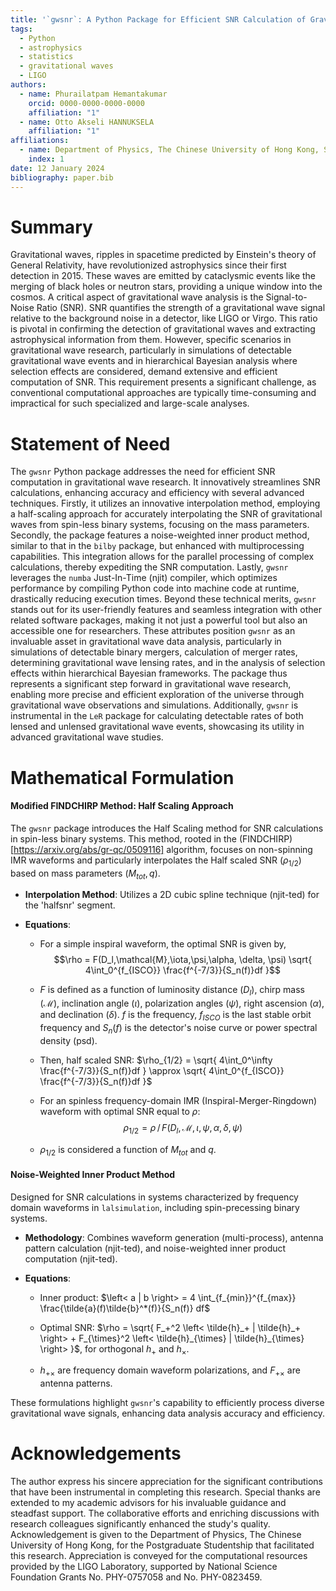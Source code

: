 ```yaml
---
title: '`gwsnr`: A Python Package for Efficient SNR Calculation of Gravitational Waves'
tags:
  - Python
  - astrophysics
  - statistics
  - gravitational waves
  - LIGO
authors:
  - name: Phurailatpam Hemantakumar
    orcid: 0000-0000-0000-0000
    affiliation: "1"
  - name: Otto Akseli HANNUKSELA 
    affiliation: "1"
affiliations:
  - name: Department of Physics, The Chinese University of Hong Kong, Shatin, New Territories, Hong Kong
    index: 1
date: 12 January 2024
bibliography: paper.bib
---
```


# Summary 

Gravitational waves, ripples in spacetime predicted by Einstein's theory of General Relativity, have revolutionized astrophysics since their first detection in 2015. These waves are emitted by cataclysmic events like the merging of black holes or neutron stars, providing a unique window into the cosmos. A critical aspect of gravitational wave analysis is the Signal-to-Noise Ratio (SNR). SNR quantifies the strength of a gravitational wave signal relative to the background noise in a detector, like LIGO or Virgo. This ratio is pivotal in confirming the detection of gravitational waves and extracting astrophysical information from them. However, specific scenarios in gravitational wave research, particularly in simulations of detectable gravitational wave events and in hierarchical Bayesian analysis where selection effects are considered, demand extensive and efficient computation of SNR. This requirement presents a significant challenge, as conventional computational approaches are typically time-consuming and impractical for such specialized and large-scale analyses.

# Statement of Need

The `gwsnr` Python package addresses the need for efficient SNR computation in gravitational wave research. It innovatively streamlines SNR calculations, enhancing accuracy and efficiency with several advanced techniques. Firstly, it utilizes an innovative interpolation method, employing a half-scaling approach for accurately interpolating the SNR of gravitational waves from spin-less binary systems, focusing on the mass parameters. Secondly, the package features a noise-weighted inner product method, similar to that in the `bilby` package, but enhanced with multiprocessing capabilities. This integration allows for the parallel processing of complex calculations, thereby expediting the SNR computation. Lastly, `gwsnr` leverages the `numba` Just-In-Time (njit) compiler, which optimizes performance by compiling Python code into machine code at runtime, drastically reducing execution times. Beyond these technical merits, `gwsnr` stands out for its user-friendly features and seamless integration with other related software packages, making it not just a powerful tool but also an accessible one for researchers. These attributes position `gwsnr` as an invaluable asset in gravitational wave data analysis, particularly in simulations of detectable binary mergers, calculation of merger rates, determining gravitational wave lensing rates, and in the analysis of selection effects within hierarchical Bayesian frameworks. The package thus represents a significant step forward in gravitational wave research, enabling more precise and efficient exploration of the universe through gravitational wave observations and simulations. Additionally, `gwsnr` is instrumental in the `LeR` package for calculating detectable rates of both lensed and unlensed gravitational wave events, showcasing its utility in advanced gravitational wave studies.

# Mathematical Formulation

#### Modified FINDCHIRP Method: Half Scaling Approach

The `gwsnr` package introduces the Half Scaling method for SNR calculations in spin-less binary systems. This method, rooted in the (FINDCHIRP)[https://arxiv.org/abs/gr-qc/0509116] algorithm, focuses on non-spinning IMR waveforms and particularly interpolates the Half scaled SNR ($\rho_{1/2}$) based on mass parameters ($M_{tot},q$).

- **Interpolation Method**: Utilizes a 2D cubic spline technique (njit-ted) for the 'halfsnr' segment.

- **Equations**:

  - For a simple inspiral waveform, the optimal SNR is given by,
    $$\rho = F(D_l,\mathcal{M},\iota,\psi,\alpha, \delta, \psi) \sqrt{ 4\int_0^{f_{ISCO}} \frac{f^{-7/3}}{S_n(f)}df }$$

  - $F$ is defined as a function of luminosity distance ($D_l$), chirp mass ($\mathcal{M}$), inclination angle ($\iota$), polarization angles ($\psi$), right ascension ($\alpha$), and declination ($\delta$). $f$ is the frequency, $f_{ISCO}$ is the last stable orbit frequency and $S_n(f)$ is the detector's noise curve or power spectral density (psd).

  - Then, half scaled SNR: $\rho_{1/2} = \sqrt{ 4\int_0^\infty \frac{f^{-7/3}}{S_n(f)}df } \approx \sqrt{ 4\int_0^{f_{ISCO}} \frac{f^{-7/3}}{S_n(f)}df }$

  - For an spinless frequency-domain IMR (Inspiral-Merger-Ringdown) waveform with optimal SNR equal to $\rho$: $$\rho_{1/2} = \rho\,/\, F(D_l,\mathcal{M},\iota,\psi,\alpha, \delta, \psi)$$

  - $\rho_{1/2}$ is considered a function of $M_{tot}$ and $q$.

#### Noise-Weighted Inner Product Method

Designed for SNR calculations in systems characterized by frequency domain waveforms in `lalsimulation`, including spin-precessing binary systems.

- **Methodology**: Combines waveform generation (multi-process), antenna pattern calculation (njit-ted), and noise-weighted inner product computation (njit-ted).

- **Equations**:

  - Inner product: $\left< a | b \right> = 4 \int_{f_{min}}^{f_{max}} \frac{\tilde{a}(f)\tilde{b}^*(f)}{S_n(f)} df$

  - Optimal SNR: $\rho = \sqrt{ F_+^2 \left< \tilde{h}_+ | \tilde{h}_+ \right> + F_{\times}^2 \left< \tilde{h}_{\times} | \tilde{h}_{\times} \right> }$, for orthogonal $h_+$ and $h_{\times}$.

  - $h_{+\times}$ are frequency domain waveform polarizations, and $F_{+\times}$ are antenna patterns. 

These formulations highlight `gwsnr`'s capability to efficiently process diverse gravitational wave signals, enhancing data analysis accuracy and efficiency.

# Acknowledgements

The author express his sincere appreciation for the significant contributions that have been instrumental in completing this research. Special thanks are extended to my academic advisors for his invaluable guidance and steadfast support. The collaborative efforts and enriching discussions with research colleagues significantly enhanced the study's quality. Acknowledgement is given to the Department of Physics, The Chinese University of Hong Kong, for the Postgraduate Studentship that facilitated this research. Appreciation is conveyed for the computational resources provided by the LIGO Laboratory, supported by National Science Foundation Grants No. PHY-0757058 and No. PHY-0823459.